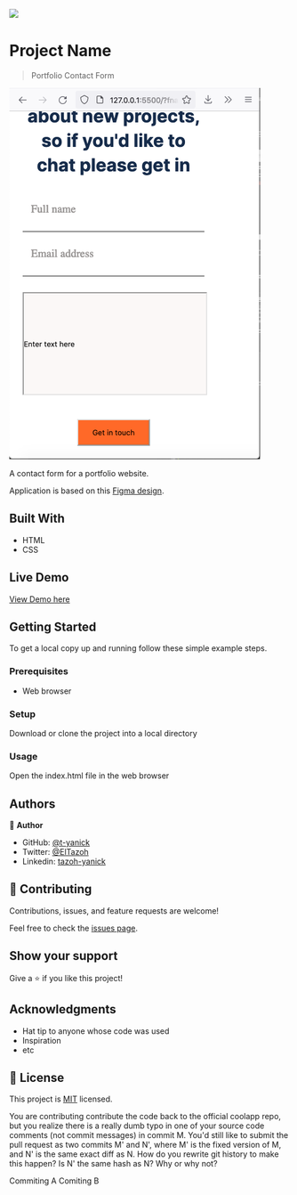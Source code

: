 

![](https://img.shields.io/badge/Microverse-blueviolet)

# Project Name

> Portfolio Contact Form

![screenshot](./media/png/screenshot.png)

A contact form for a portfolio website.

Application is based on this [Figma design](https://www.figma.com/file/t3EJUCAEViw3QasuJLPLVT/Microverse-Student-Potfolio-Templates-Main?node-id=1%3A1471).

## Built With

- HTML
- CSS

## Live Demo

[View Demo here](https://raw.githack.com/t-yanick/contact-form/contact-form-workplace/index.html)


## Getting Started

To get a local copy up and running follow these simple example steps.

### Prerequisites

- Web browser

### Setup

Download or clone the project into a local directory


### Usage

Open the index.html file in the web browser

## Authors

👤 **Author**

- GitHub: [@t-yanick](https://github.com/t-yanick)
- Twitter: [@ElTazoh](https://twitter.com/ElTazoh)
- Linkedin: [tazoh-yanick](https://linkedin.com/in/tazoh-yanick)


## 🤝 Contributing

Contributions, issues, and feature requests are welcome!

Feel free to check the [issues page](https://github.com/t-yanick/contact-form/issues).

## Show your support

Give a ⭐️ if you like this project!

## Acknowledgments

- Hat tip to anyone whose code was used
- Inspiration
- etc

## 📝 License

This project is [MIT](./MIT.md) licensed.


You are contributing contribute the code back to the official coolapp repo, but you realize there is a really dumb typo in one of your source code comments (not commit messages) in commit M. You'd still like to submit the pull request as two commits M' and N', where M' is the fixed version of M, and N' is the same exact diff as N. How do you rewrite git history to make this happen?
Is N' the same hash as N? Why or why not?

Commiting A
Comiting B